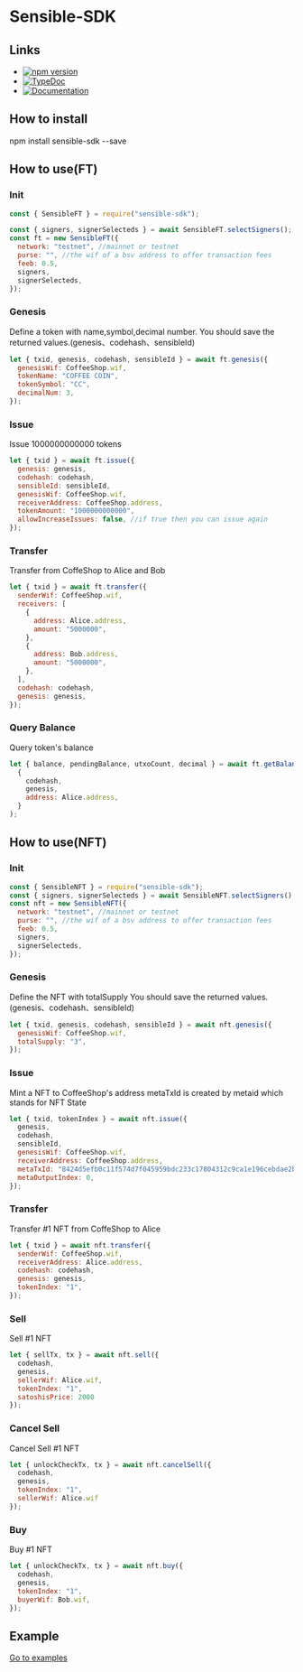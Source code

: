 # Sensible-SDK

## Links

- [![npm version](https://img.shields.io/npm/v/sensible-sdk.svg)](https://www.npmjs.com/package/sensible-sdk)
- [![TypeDoc](https://img.shields.io/badge/documentation-TypeDoc-green.svg)](https://sensible-contract.github.io/sensible-sdk/)
- [![Documentation](https://img.shields.io/badge/documentation-sensiblecontract.org-green.svg)](https://sensiblecontract.org/)

## How to install

npm install sensible-sdk --save

## How to use(FT)

### Init

```js
const { SensibleFT } = require("sensible-sdk");

const { signers, signerSelecteds } = await SensibleFT.selectSigners();
const ft = new SensibleFT({
  network: "testnet", //mainnet or testnet
  purse: "", //the wif of a bsv address to offer transaction fees
  feeb: 0.5,
  signers,
  signerSelecteds,
});
```

### Genesis

Define a token with name,symbol,decimal number.
You should save the returned values.(genesis、codehash、sensibleId)

```js
let { txid, genesis, codehash, sensibleId } = await ft.genesis({
  genesisWif: CoffeeShop.wif,
  tokenName: "COFFEE COIN",
  tokenSymbol: "CC",
  decimalNum: 3,
});
```

### Issue

Issue 1000000000000 tokens

```js
let { txid } = await ft.issue({
  genesis: genesis,
  codehash: codehash,
  sensibleId: sensibleId,
  genesisWif: CoffeeShop.wif,
  receiverAddress: CoffeeShop.address,
  tokenAmount: "1000000000000",
  allowIncreaseIssues: false, //if true then you can issue again
});
```

### Transfer

Transfer from CoffeShop to Alice and Bob

```js
let { txid } = await ft.transfer({
  senderWif: CoffeeShop.wif,
  receivers: [
    {
      address: Alice.address,
      amount: "5000000",
    },
    {
      address: Bob.address,
      amount: "5000000",
    },
  ],
  codehash: codehash,
  genesis: genesis,
});
```


### Query Balance

Query token's balance

```js
let { balance, pendingBalance, utxoCount, decimal } = await ft.getBalanceDetail(
  {
    codehash,
    genesis,
    address: Alice.address,
  }
);
```

## How to use(NFT)

### Init

```js
const { SensibleNFT } = require("sensible-sdk");
const { signers, signerSelecteds } = await SensibleNFT.selectSigners();
const nft = new SensibleNFT({
  network: "testnet", //mainnet or testnet
  purse: "", //the wif of a bsv address to offer transaction fees
  feeb: 0.5,
  signers,
  signerSelecteds,
});
```

### Genesis

Define the NFT with totalSupply
You should save the returned values.(genesis、codehash、sensibleId)

```js
let { txid, genesis, codehash, sensibleId } = await nft.genesis({
  genesisWif: CoffeeShop.wif,
  totalSupply: "3",
});
```

### Issue

Mint a NFT to CoffeeShop's address
metaTxId is created by metaid which stands for NFT State

```js
let { txid, tokenIndex } = await nft.issue({
  genesis,
  codehash,
  sensibleId,
  genesisWif: CoffeeShop.wif,
  receiverAddress: CoffeeShop.address,
  metaTxId: "8424d5efb0c11f574d7f045959bdc233c17804312c9ca1e196cebdae2b2646ea",
  metaOutputIndex: 0,
});
```

### Transfer

Transfer #1 NFT from CoffeShop to Alice

```js
let { txid } = await nft.transfer({
  senderWif: CoffeeShop.wif,
  receiverAddress: Alice.address,
  codehash: codehash,
  genesis: genesis,
  tokenIndex: "1",
});
```

### Sell

Sell #1 NFT 

```js
let { sellTx, tx } = await nft.sell({
  codehash,
  genesis,
  sellerWif: Alice.wif,
  tokenIndex: "1",
  satoshisPrice: 2000
});

```

### Cancel Sell

Cancel Sell #1 NFT 

```js
let { unlockCheckTx, tx } = await nft.cancelSell({
  codehash,
  genesis,
  tokenIndex: "1",
  sellerWif: Alice.wif
});

```

### Buy

Buy #1 NFT 
```js
let { unlockCheckTx, tx } = await nft.buy({
  codehash,
  genesis,
  tokenIndex: "1",
  buyerWif: Bob.wif,
});

```

## Example

<a href="https://github.com/sensible-contract/sensible-sdk/tree/master/examples">Go to examples</a>

